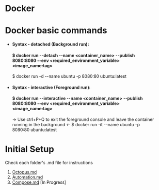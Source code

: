 #                                                                   Docker

# Docker basic commands
* #### Syntax - detached (Background run): 
  #### $ docker run --detach --name <container_name> --publish 8080:8080 --env <required_environment_variable>  <image_name:tag>
    $ docker run -d --name ubuntu -p 8080:80 ubuntu:latest 
* #### Syntax - interactive (Foreground run): 
  #### $ docker run --interactive --name <container_name> --publish 8080:8080 --env <required_environment_variable>  <image_name:tag>
    -> Use ctrl+P+Q to exit the foreground console and leave the container running in the background <-
    $ docker run -it --name ubuntu -p 8080:80 ubuntu:latest

# Initial Setup
Check each folder's .md file for instructions

1. [Octopus.md](./Octopus%20Container/Octopus.md)
2. [Automation.md](./Automation/Automation.md)
3. [Compose.md](./Compose/Compose.md) [In Progress]
